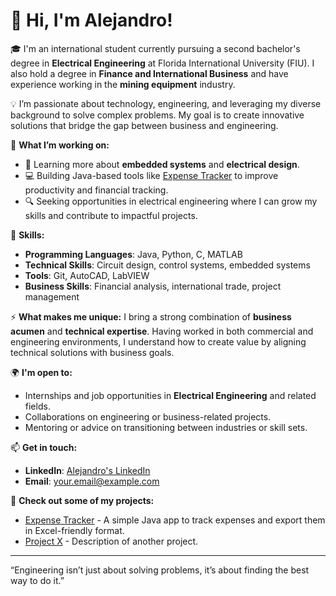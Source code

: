 # 👋 Hi, I'm Alejandro!

🎓 I'm an international student currently pursuing a second bachelor's degree in **Electrical Engineering** at Florida International University (FIU). I also hold a degree in **Finance and International Business** and have experience working in the **mining equipment** industry.

💡 I’m passionate about technology, engineering, and leveraging my diverse background to solve complex problems. My goal is to create innovative solutions that bridge the gap between business and engineering.

🌟 **What I’m working on:**
- 🌱 Learning more about **embedded systems** and **electrical design**.
- 💻 Building Java-based tools like [Expense Tracker](#) to improve productivity and financial tracking.
- 🔍 Seeking opportunities in electrical engineering where I can grow my skills and contribute to impactful projects.

🚀 **Skills:**
- **Programming Languages**: Java, Python, C, MATLAB
- **Technical Skills**: Circuit design, control systems, embedded systems
- **Tools**: Git, AutoCAD, LabVIEW
- **Business Skills**: Financial analysis, international trade, project management

⚡ **What makes me unique:**
I bring a strong combination of **business acumen** and **technical expertise**. Having worked in both commercial and engineering environments, I understand how to create value by aligning technical solutions with business goals.

🌍 **I'm open to:**
- Internships and job opportunities in **Electrical Engineering** and related fields.
- Collaborations on engineering or business-related projects.
- Mentoring or advice on transitioning between industries or skill sets.

📫 **Get in touch:**
- **LinkedIn**: [Alejandro's LinkedIn](https://www.linkedin.com/in/your-profile)
- **Email**: your.email@example.com

🔗 **Check out some of my projects:**
- [Expense Tracker](#) - A simple Java app to track expenses and export them in Excel-friendly format.
- [Project X](#) - Description of another project.

---

“Engineering isn’t just about solving problems, it’s about finding the best way to do it.”

